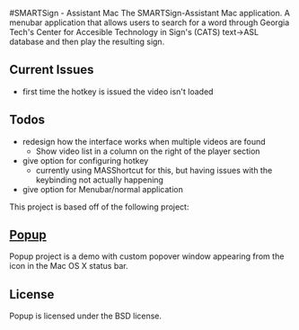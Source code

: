 #SMARTSign - Assistant Mac
The SMARTSign-Assistant Mac application. A menubar application that allows users to search for a word through Georgia Tech's Center for Accesible Technology in Sign's (CATS) text->ASL database and then play the resulting sign.

## Current Issues
- first time the hotkey is issued the video isn't loaded

## Todos
- redesign how the interface works when multiple videos are found
    - Show video list in a column on the right of the player section
- give option for configuring hotkey
    - currently using MASShortcut for this, but having issues with the keybinding not actually happening
- give option for Menubar/normal application


This project is based off of the following project:

## [Popup](https://github.com/shpakovski/Popup)

Popup project is a demo with custom popover window appearing from the icon in the Mac OS X status bar.

## License

Popup is licensed under the BSD license.
